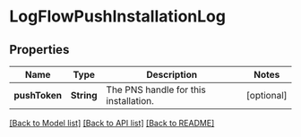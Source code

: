 # LogFlowPushInstallationLog

## Properties
Name | Type | Description | Notes
------------ | ------------- | ------------- | -------------
**pushToken** | **String** | The PNS handle for this installation.  | [optional] 

[[Back to Model list]](../README.md#documentation-for-models) [[Back to API list]](../README.md#documentation-for-api-endpoints) [[Back to README]](../README.md)


